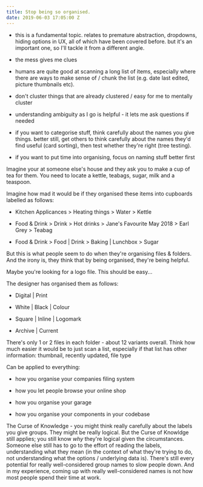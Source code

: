 ```yaml
---
title: Stop being so organised.
date: 2019-06-03 17:05:00 Z
---
```



* this is a fundamental topic. relates to premature abstraction, dropdowns, hiding options in UX, all of which have been covered before. but it's an important one, so I'll tackle it from a different angle.

* the mess gives me clues

* humans are quite good at scanning a long list of items, especially where there are ways to make sense of / chunk the list (e.g. date last edited, picture thumbnails etc).

* don't cluster things that are already clustered / easy for me to mentally cluster

* understanding ambiguity as I go is helpful - it lets me ask questions if needed

* if you want to categorise stuff, think carefully about the names you give things. better still, get others to think carefully about the names they'd find useful (card sorting), then test whether they're right (tree testing).

* if you want to put time into organising, focus on naming stuff better first

Imagine your at someone else's house and they ask you to make a cup of tea for them. You need to locate a kettle, teabags, sugar, milk and a teaspoon.

Imagine how mad it would be if they organised these items into cupboards labelled as follows:

* Kitchen Applicances > Heating things > Water > Kettle

* Food & Drink > Drink > Hot drinks > Jane's Favourite May 2018 > Earl Grey > Teabag

* Food & Drink > Food | Drink > Baking | Lunchbox > Sugar

But this is what people seem to do when they're organising files & folders. And the irony is, they think that by being organised, they're being helpful.

Maybe you're looking for a logo file. This should be easy...

The designer has organised them as follows:

* Digital | Print

* White | Black | Colour

* Square | Inline | Logomark

* Archive | Current

There's only 1 or 2 files in each folder - about 12 variants overall. Think how much easier it would be to just scan a list, especially if that list has other information: thumbnail, recently updated, file type

Can be applied to everything:

* how you organise your companies filing system

* how you let people browse your online shop

* how you organise your garage

* how you organise your components in your codebase

The Curse of Knowledge - you might think really carefully about the labels you give groups. They might be really logical. But the Curse of Knowldge still applies; you still know *why* they're logical given the circumstances. Someone else still has to go to the effort of reading the labels, understanding what they mean (in the context of what they're trying to do, not understanding what the options / underlying data is). There's still every potential for really well-considered group names to slow people down. And in my experience, coming up with really well-considered names is not how most people spend their time at work.